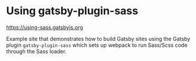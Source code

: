 # Using gatsby-plugin-sass

https://using-sass.gatsbyjs.org

Example site that demonstrates how to build Gatsby sites using the Gatsby plugin
`gatsby-plugin-sass` which sets up webpack to run Sass/Scss code through the
Sass loader.
